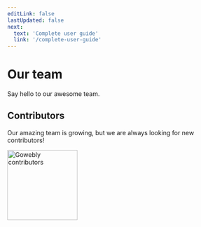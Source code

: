 ```yaml
---
editLink: false
lastUpdated: false
next:
  text: 'Complete user guide'
  link: '/complete-user-guide'
---
```


# Our team

<script setup>
import { VPTeamMembers } from 'vitepress/theme'

const members = [
  {
    avatar: 'https://www.github.com/koddr.png',
    name: 'Vic Shóstak',
    title: 'Developer & Maintainer',
    links: [
      { icon: 'github', link: 'https://github.com/koddr' },
      { icon: 'linkedin', link: 'https://www.linkedin.com/in/koddr' }
    ]
  },
  {
    avatar: 'https://www.github.com/truewebartisans.png',
    name: 'True Web Artisans',
    title: 'Contribution & Support',
    links: [
      { icon: 'github', link: 'https://github.com/truewebartisans' }
    ]
  }
]
</script>

Say hello to our awesome team.

<VPTeamMembers size="small" :members="members" />

## Contributors

Our amazing team is growing, but we are always looking for new contributors!

<a href="https://github.com/gowebly/gowebly/graphs/contributors" target="_blank"><img width="160" src="https://contrib.rocks/image?repo=gowebly/gowebly" alt="Gowebly contributors"/></a>